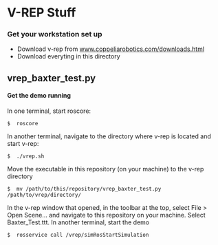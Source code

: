 # V-REP Stuff

### Get your workstation set up
* Download v-rep from www.coppeliarobotics.com/downloads.html
* Download everyting in this directory

## vrep_baxter_test.py

#### Get the demo running
In one terminal, start roscore:
```
$  roscore
```
In another terminal, navigate to the directory where v-rep is located and start v-rep:
```
$  ./vrep.sh
```
Move the executable in this repository (on your machine) to the v-rep directory
```
$  mv /path/to/this/repository/vrep_baxter_test.py /path/to/vrep/directory/
```
In the v-rep window that opened, in the toolbar at the top, select File > Open Scene... and navigate to this repository on your machine. Select Baxter_Test.ttt.
In another terminal, start the demo
```
$  rosservice call /vrep/simRosStartSimulation
```
